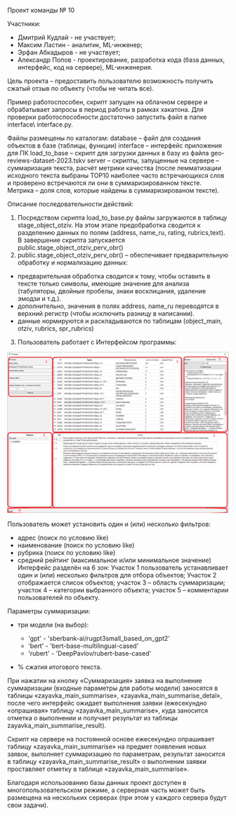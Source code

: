 Проект команды № 10

Участники:
- Дмитрий Кудлай - не участвует;
- Максим Ластин - аналитик, ML-инженер;
- Эрфан Абкадыров - не участвует;
- Александр Попов - проектирование, разработка кода (база данных, интерфейс, код на сервере), ML-инженерия.

Цель проекта – предоставить пользователю возможность получить сжатый отзыв по объекту (чтобы не читать все).

Пример работоспособен, скрипт запущен на облачном сервере и обрабатывает запросы в период работы в рамках хакатона. Для  проверки работоспособности достаточно запустить файл в папке interface\ interface.py.

Файлы размещены по каталогам:
database – файл для создания объектов в базе (таблицы, функции)
interface – интерфейс приложения для ПК
load_to_base – скрипт для загрузки данных в базу из файла geo-reviews-dataset-2023.tskv
server – скрипты, запущенные на сервере – суммаризация текста, расчёт метрики качества (после лемматизации исходного текста выбраны TOP10 наиболее часто встречающихся слов и проверено встречаются ли они в суммаризированном тексте. Метрика – доля слов, которые найдены в суммаризированом тексте). 

Описание последовательности действий:
1. Посредством скрипта load_to_base.py файлы загружаются в таблицу stage_object_otziv. На этом этапе предобработка сводится к разделению данных по полям (address, name_ru, rating, rubrics,text). В завершение скрипта запускается public.stage_object_otziv_perv_obr()
2. public.stage_object_otziv_perv_obr() – обеспечивает предварительную обработку и нормализацию данных:
   
- предварительная обработка сводится к тому, чтобы оставить в тексте только символы, имеющие значение для анализа (табуляторы, двойные пробелы, знаки восклицания, удаление эмодзи и т.д.).
- дополнительно, значения в полях address, name_ru переводятся в верхний регистр (чтобы исключить разницу в написании).
- данные нормируются и раскладываются по таблицам (object_main, otziv, rubrics, spr_rubrics)
3. Пользователь работает с Интерфейсом программы:
 
![Скрин](interface.png)

Пользователь может установить один и (или) несколько фильтров:
- адрес (поиск по условию like)
- наименование (поиск по условию like)
- рубрика (поиск по условию like)
- средний рейтинг  (максимальное и/или минимальное значение)
Интерфейс разделён на 6 зон:
Участок 1 пользователь устанавливает один и (или) несколько  фильтров для отбора объектов;
Участок 2 отображается список объектов;
участок 3 – область суммаризации;
участок 4 – категории выбранного объекта;
участок 5 – комментарии пользователей по объекту.

Параметры суммаризации:
- три модели (на выбор):
  
   - 'gpt' - 'sberbank-ai/rugpt3small_based_on_gpt2'
   - 'bert' - 'bert-base-multilingual-cased'
   - 'rubert' - 'DeepPavlov/rubert-base-cased'
- % сжатия итогового текста.

При нажатии на кнопку «Суммаризация» заявка на выполнение суммаризации (входные параметры для работы модели) заносятся в таблицы «zayavka_main_summarise», «zayavka_main_summarise_detal», после чего интерфейс ожидает выполнения заявки (ежесекундно «опрашивая» таблицу «zayavka_main_summarise», куда заносится отметка о выполнении и получает результат из таблицы zayavka_main_summarise_result).

Скрипт на сервере на постоянной основе ежесекундно опрашивает таблицу «zayavka_main_summarise» на предмет появления новых заявок, выполняет суммаризацию по параметрам, результат заносится в таблицу «zayavka_main_summarise_result» о выполнении заявки проставляет отметку в таблице «zayavka_main_summarise».


Благодаря использованию базы данных проект доступен в многопользовательском режиме, а серверная часть может быть размещена на нескольких серверах (при этом у каждого сервера будут свои задачи).
